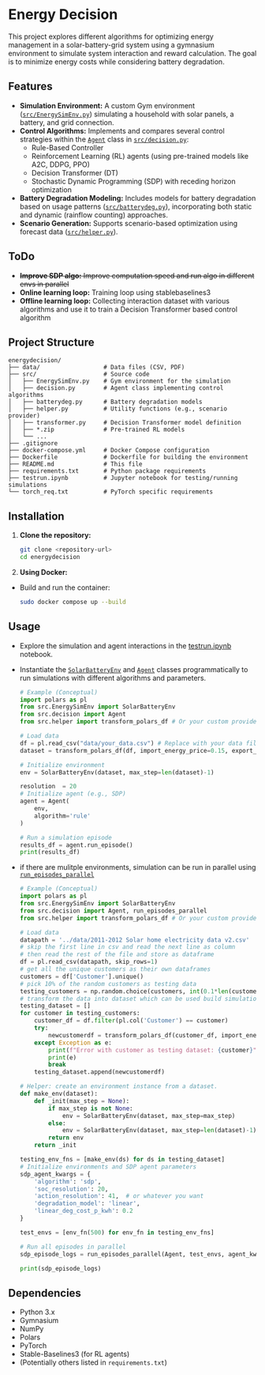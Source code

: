 # Energy Decision

This project explores different algorithms for optimizing energy management in a solar-battery-grid system using a gymnasium environment to simulate system interaction and reward calculation. The goal is to minimize energy costs while considering battery degradation.

## Features

*   **Simulation Environment:** A custom Gym environment ([`src/EnergySimEnv.py`](src/EnergySimEnv.py)) simulating a household with solar panels, a battery, and grid connection.
*   **Control Algorithms:** Implements and compares several control strategies within the [`Agent`](src/decision.py) class in [`src/decision.py`](src/decision.py):
    *   Rule-Based Controller
    *   Reinforcement Learning (RL) agents (using pre-trained models like A2C, DDPG, PPO)
    *   Decision Transformer (DT)
    *   Stochastic Dynamic Programming (SDP) with receding horizon optimization
*   **Battery Degradation Modeling:** Includes models for battery degradation based on usage patterns ([`src/batterydeg.py`](src/batterydeg.py)), incorporating both static and dynamic (rainflow counting) approaches.
*   **Scenario Generation:** Supports scenario-based optimization using forecast data ([`src/helper.py`](src/helper.py)).

## ToDo
*   ~~**Improve SDP algo:** Improve computation speed and run algo in different envs in parallel~~
*   **Online learning loop:** Training loop using stablebaselines3
*   **Offline learning loop:** Collecting interaction dataset with various algorithms and use it to train a Decision Transformer based control algorithm


## Project Structure

```
energydecision/
├── data/                  # Data files (CSV, PDF)
├── src/                   # Source code
│   ├── EnergySimEnv.py    # Gym environment for the simulation
│   ├── decision.py        # Agent class implementing control algorithms
│   ├── batterydeg.py      # Battery degradation models
│   ├── helper.py          # Utility functions (e.g., scenario provider)
│   ├── transformer.py     # Decision Transformer model definition
│   ├── *.zip              # Pre-trained RL models
│   └── ...
├── .gitignore
├── docker-compose.yml     # Docker Compose configuration
├── Dockerfile             # Dockerfile for building the environment
├── README.md              # This file
├── requirements.txt       # Python package requirements
├── testrun.ipynb          # Jupyter notebook for testing/running simulations
└── torch_req.txt          # PyTorch specific requirements
```

## Installation

1.  **Clone the repository:**
    ```bash
    git clone <repository-url>
    cd energydecision
    ```
2.  **Using Docker:**
*   Build and run the container:
     ```bash
     sudo docker compose up --build
     ```

## Usage

*   Explore the simulation and agent interactions in the [testrun.ipynb](testrun.ipynb) notebook.
*   Instantiate the [`SolarBatteryEnv`](src/EnergySimEnv.py) and [`Agent`](src/decision.py) classes programmatically to run simulations with different algorithms and parameters.

    ```python
    # Example (Conceptual)
    import polars as pl
    from src.EnergySimEnv import SolarBatteryEnv
    from src.decision import Agent
    from src.helper import transform_polars_df # Or your custom provider

    # Load data
    df = pl.read_csv("data/your_data.csv") # Replace with your data file
    dataset = transform_polars_df(df, import_energy_price=0.15, export_energy_price=0.1, price_periods="7am – 10am | 4pm – 9pm", default_import_energy_price=0.1, default_export_energy_price=0.08) # transform the data into dataset which can be used to build the simulation environment

    # Initialize environment
    env = SolarBatteryEnv(dataset, max_step=len(dataset)-1)
    
    resolution  = 20
    # Initialize agent (e.g., SDP)
    agent = Agent(
        env,
        algorithm='rule'
    )

    # Run a simulation episode
    results_df = agent.run_episode()
    print(results_df)
    ```

*   if there are mulitple environments, simulation can be run in parallel using [`run_episodes_parallel`](src/decision.py)

    ```python
    # Example (Conceptual)
    import polars as pl
    from src.EnergySimEnv import SolarBatteryEnv
    from src.decision import Agent, run_episodes_parallel
    from src.helper import transform_polars_df # Or your custom provider

    # Load data
    datapath = '../data/2011-2012 Solar home electricity data v2.csv'
    # skip the first line in csv and read the next line as column
    # then read the rest of the file and store as dataframe
    df = pl.read_csv(datapath, skip_rows=1)
    # get all the unique customers as their own dataframes
    customers = df['Customer'].unique()
    # pick 10% of the random customers as testing data
    testing_customers = np.random.choice(customers, int(0.1*len(customers)), replace=False)
    # transform the data into dataset which can be used build simulation environments
    testing_dataset = []
    for customer in testing_customers:
        customer_df = df.filter(pl.col('Customer') == customer)
        try:
            newcustomerdf = transform_polars_df(customer_df, import_energy_price=0.23, export_energy_price=0.015, price_periods="7am – 10am | 4pm – 9pm", default_import_energy_price=0.15, default_export_energy_price=0.01)
        except Exception as e:
            print(f"Error with customer as testing dataset: {customer}")
            print(e)
            break
        testing_dataset.append(newcustomerdf)

    # Helper: create an environment instance from a dataset.
    def make_env(dataset):
        def _init(max_step = None):
            if max_step is not None:
                env = SolarBatteryEnv(dataset, max_step=max_step)
            else:
                env = SolarBatteryEnv(dataset, max_step=len(dataset)-1)
            return env
        return _init

    testing_env_fns = [make_env(ds) for ds in testing_dataset]
    # Initialize environments and SDP agent parameters
    sdp_agent_kwargs = {
        'algorithm': 'sdp',
        'soc_resolution': 20,
        'action_resolution': 41,  # or whatever you want
        'degradation_model': 'linear',
        'linear_deg_cost_p_kwh': 0.2
    }

    test_envs = [env_fn(500) for env_fn in testing_env_fns]

    # Run all episodes in parallel
    sdp_episode_logs = run_episodes_parallel(Agent, test_envs, agent_kwargs=sdp_agent_kwargs, max_workers=8)

    print(sdp_episode_logs)
    ```

## Dependencies

*   Python 3.x
*   Gymnasium
*   NumPy
*   Polars
*   PyTorch
*   Stable-Baselines3 (for RL agents)
*   (Potentially others listed in `requirements.txt`)
